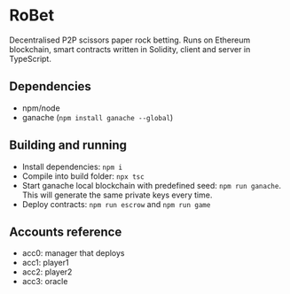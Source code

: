 # RoBet

Decentralised P2P scissors paper rock betting. Runs on Ethereum blockchain, smart contracts written in Solidity, client and server in TypeScript.

## Dependencies

- npm/node
- ganache (`npm install ganache --global`)

## Building and running

- Install dependencies: `npm i`
- Compile into build folder: `npx tsc`
- Start ganache local blockchain with predefined seed: `npm run ganache`. This will generate the same private keys every time.
- Deploy contracts: `npm run escrow` and `npm run game`

## Accounts reference

- acc0: manager that deploys
- acc1: player1
- acc2: player2
- acc3: oracle